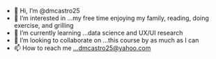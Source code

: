 - 👋 Hi, I’m @dmcastro25
- 👀 I’m interested in ...my free time enjoying my family, reading, doing exercise, and grilling
- 🌱 I’m currently learning ...data science and UX/UI research
- 💞️ I’m looking to collaborate on ...this course by as much as I can
- 📫 How to reach me ...dmcastro25@yahoo.com

<!---
dmcastro25/dmcastro25 is a ✨ special ✨ repository because its `README.md` (this file) appears on your GitHub profile.
You can click the Preview link to take a look at your changes.
--->
